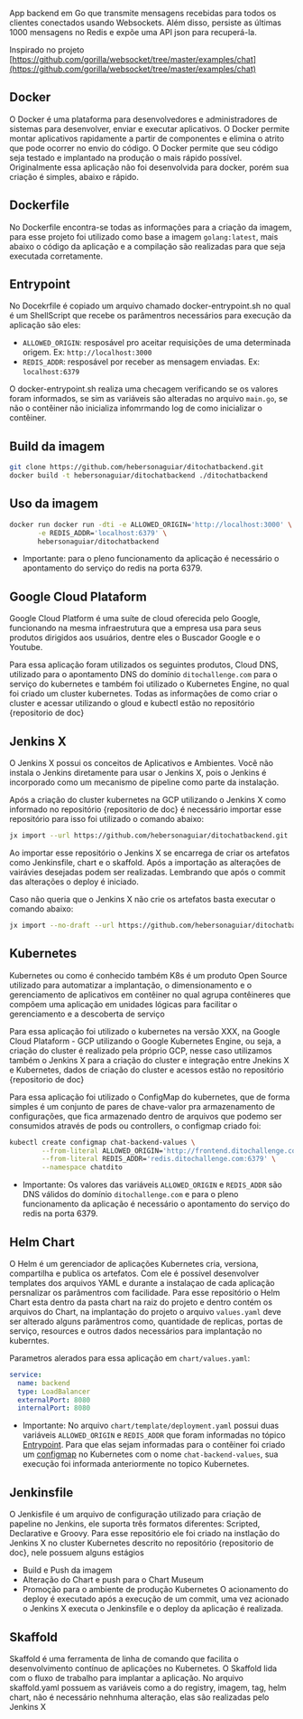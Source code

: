App backend em Go que transmite mensagens recebidas para todos os clientes conectados usando Websockets. Além disso, persiste as últimas 1000 mensagens no Redis e expõe uma API json para recuperá-la.

Inspirado no projeto [https://github.com/gorilla/websocket/tree/master/examples/chat](https://github.com/gorilla/websocket/tree/master/examples/chat)

## Docker
O Docker é uma plataforma para desenvolvedores e administradores de sistemas para desenvolver, enviar e executar aplicativos. O Docker permite montar aplicativos rapidamente a partir de componentes e elimina o atrito que pode ocorrer no envio do código. O Docker permite que seu código seja testado e implantado na produção o mais rápido possível.
	Originalmente essa aplicação não foi desenvolvida para docker, porém sua criação é simples, abaixo e rápido. 

## Dockerfile
No Dockerfile encontra-se todas as informações para a criação da imagem, para esse projeto foi utilizado como base a imagem `golang:latest`, mais abaixo o código da aplicação e a compilação são realizadas para que seja executada corretamente.

## Entrypoint
No Docekrfile é copiado um arquivo chamado docker-entrypoint.sh no qual é um ShellScript que recebe os parâmentros necessários para execução da aplicação são eles:
- `ALLOWED_ORIGIN`: resposável pro aceitar requisições de uma determinada origem. Ex: `http://localhost:3000`
- `REDIS_ADDR`: resposável por receber as mensagem enviadas. Ex: `localhost:6379`

O docker-entrypoint.sh realiza uma checagem verificando se os valores foram informados, se sim as variáveis são alteradas no arquivo `main.go`, se não o contêiner não inicializa infomrmando log de como inicializar o contêiner.

## Build da imagem
```bash
git clone https://github.com/hebersonaguiar/ditochatbackend.git
docker build -t hebersonaguiar/ditochatbackend ./ditochatbackend
```
## Uso da imagem
```bash
docker run docker run -dti -e ALLOWED_ORIGIN='http://localhost:3000' \
	   -e REDIS_ADDR='localhost:6379' \
	   hebersonaguiar/ditochatbackend
```
* Importante: para o pleno funcionamento da aplicação é necessário o apontamento do serviço do redis na porta 6379.

## Google Cloud Plataform
Google Cloud Platform é uma suíte de cloud oferecida pelo Google, funcionando na mesma infraestrutura que a empresa usa para seus produtos dirigidos aos usuários, dentre eles o Buscador Google e o Youtube.

Para essa aplicação foram utilizados os seguintes produtos, Cloud DNS, utilizado para o apontamento DNS do domínio `ditochallenge.com` para o serviço do kubernetes e também foi utilizado o Kubernetes Engine, no qual foi criado um cluster kubernetes. Todas as informações de como criar o cluster e acessar utilizando o gloud e kubectl estão no repositório {repositorio de doc}

## Jenkins X
O Jenkins X possui os conceitos de Aplicativos e Ambientes. Você não instala o Jenkins diretamente para usar o Jenkins X, pois o Jenkins é incorporado como um mecanismo de pipeline como parte da instalação.

Após a criação do cluster kubernetes na GCP utilizando o Jenkins X como informado no repositório {repositorio de doc} é necessário importar esse repositório para isso foi utilizado o comando abaixo:

```bash
jx import --url https://github.com/hebersonaguiar/ditochatbackend.git
```
Ao importar esse repositório o Jenkins X se encarrega de criar os artefatos como Jenkinsfile, chart e o skaffold. Após a importação as alterações de vairávies desejadas podem ser realizadas. Lembrando que após o commit das alterações o deploy é iniciado.

Caso não queria que o Jenkins X não crie os artefatos basta executar o comando abaixo:

```bash
jx import --no-draft --url https://github.com/hebersonaguiar/ditochatbackend.git
```

## Kubernetes
Kubernetes ou como é conhecido também K8s é um produto Open Source utilizado para automatizar a implantação, o dimensionamento e o gerenciamento de aplicativos em contêiner no qual agrupa contêineres que compõem uma aplicação em unidades lógicas para facilitar o gerenciamento e a descoberta de serviço

Para essa aplicação foi utilizado o kubernetes na versão XXX, na Google Cloud Plataform - GCP utilizando o Google Kubernetes Engine, ou seja, a criação do cluster é realizado pela próprio GCP, nesse caso utilizamos também o Jenkins X para a criação do cluster e integração entre Jnekins X e Kubernetes, dados de criação do cluster e acessos estão no repositório {repositorio de doc}

Para essa aplicação foi utilizado o ConfigMap do kubernetes, que de forma simples é um conjunto de pares de chave-valor pra armazenamento de configurações, que fica armazenado dentro de arquivos que podemo ser consumidos através de pods ou controllers, o configmap criado foi:

```bash
kubectl create configmap chat-backend-values \
		--from-literal ALLOWED_ORIGIN='http://frontend.ditochallenge.com:3000' \
		--from-literal REDIS_ADDR='redis.ditochallenge.com:6379' \
		--namespace chatdito
```

* Importante: Os valores das variáveis `ALLOWED_ORIGIN` e `REDIS_ADDR` são DNS válidos do domínio `ditochallenge.com` e para o pleno funcionamento da aplicação é necessário o apontamento do serviço do redis na porta 6379.

## Helm Chart
O Helm é um gerenciador de aplicações Kubernetes cria, versiona, compartilha e publica os artefatos. Com ele é possível desenvolver templates dos arquivos YAML e durante a instalaçao de cada aplicação persnalizar os parâmentros com facilidade.
Para esse repositório o Helm Chart esta dentro da pasta chart na raiz do projeto e dentro contém os arquivos do Chart, na implantação do projeto o arquivo `values.yaml` deve ser alterado alguns parâmentros como, quantidade de replicas, portas de serviço, resources e outros dados necessários para implantação no kuberntes.

Parametros alerados para essa aplicação em `chart/values.yaml`:
```yaml
service:
  name: backend
  type: LoadBalancer
  externalPort: 8080
  internalPort: 8080
```
* Importante:
No arquivo `chart/template/deployment.yaml` possui duas variáveis `ALLOWED_ORIGIN` e `REDIS_ADDR` que foram informadas no tópico [Entrypoint](https://github.com/hebersonaguiar/ditochatbackend#entrypoint). Para que elas sejam informadas para o contêiner foi criado um [configmap](https://github.com/hebersonaguiar/ditochatbackend#kubernetes) no Kubernetes com o nome `chat-backend-values`, sua execução foi informada anteriormente no topico Kubernetes.


## Jenkinsfile
O Jenkisfile é um arquivo de configuração utilizado para criação de papeline no Jenkins, ele suporta três formatos diferentes: Scripted, Declarative e Groovy. 
Para esse repositório ele foi criado na instlação do Jenkins X no cluster Kubernetes descrito no repositório {repositorio de doc}, nele possuem alguns estágios 
* Build e Push da imagem
* Alteração do Chart e push para o Chart Museum
* Promoção para o ambiente de produção Kubernetes
O acionamento do deploy é executado após a execução de um commit, uma vez acionado o Jenkins X executa o Jenkinsfile e o deploy da aplicação é realizada.

## Skaffold
Skaffold é uma ferramenta de linha de comando que facilita o desenvolvimento contínuo de aplicações no Kubernetes. O Skaffold lida com o fluxo de trabalho para implantar a aplicação.
No arquivo skaffold.yaml possuem as variáveis como a do registry, imagem, tag, helm chart, não é necessário nehnhuma alteração, elas são realizadas pelo Jenkins X